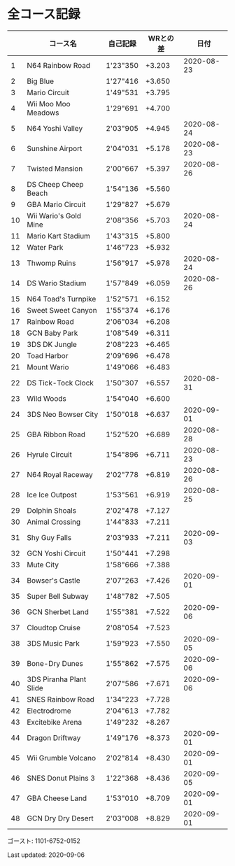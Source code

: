 # 全コース記録

||コース名|自己記録|WRとの差|日付
|--|--|--|--|--|
|1|N64 Rainbow Road|1'23"350|+3.203|2020-08-23|
|2|Big Blue|1'27"416|+3.650||
|3|Mario Circuit|1'49"531|+3.795||
|4|Wii Moo Moo Meadows|1'29"691|+4.700||
|5|N64 Yoshi Valley|2'03"905|+4.945|2020-08-24|
|6|Sunshine Airport|2'04"031|+5.178|2020-08-23|
|7|Twisted Mansion|2'00"667|+5.397|2020-08-26|
|8|DS Cheep Cheep Beach|1'54"136|+5.560||
|9|GBA Mario Circuit|1'29"827|+5.679||
|10|Wii Wario's Gold Mine|2'08"356|+5.703|2020-08-24|
|11|Mario Kart Stadium|1'43"315|+5.800||
|12|Water Park|1'46"723|+5.932||
|13|Thwomp Ruins|1'56"917|+5.978|2020-08-24|
|14|DS Wario Stadium|1'57"849|+6.059|2020-08-26|
|15|N64 Toad's Turnpike|1'52"571|+6.152||
|16|Sweet Sweet Canyon|1'55"374|+6.176||
|17|Rainbow Road|2'06"034|+6.208||
|18|GCN Baby Park|1'08"549|+6.311||
|19|3DS DK Jungle|2'08"223|+6.465||
|20|Toad Harbor|2'09"696|+6.478||
|21|Mount Wario|1'49"066|+6.483||
|22|DS Tick-Tock Clock|1'50"307|+6.557|2020-08-31|
|23|Wild Woods|1'54"040|+6.600||
|24|3DS Neo Bowser City|1'50"018|+6.637|2020-09-01|
|25|GBA Ribbon Road|1'52"520|+6.689|2020-08-28|
|26|Hyrule Circuit|1'54"896|+6.711|2020-08-23|
|27|N64 Royal Raceway|2'02"778|+6.819|2020-08-26|
|28|Ice Ice Outpost|1'53"561|+6.919|2020-08-25|
|29|Dolphin Shoals|2'02"478|+7.127||
|30|Animal Crossing|1'44"833|+7.211||
|31|Shy Guy Falls|2'03"933|+7.211|2020-09-03|
|32|GCN Yoshi Circuit|1'50"441|+7.298||
|33|Mute City|1'58"666|+7.388||
|34|Bowser's Castle|2'07"263|+7.426|2020-09-01|
|35|Super Bell Subway|1'48"782|+7.505||
|36|GCN Sherbet Land|1'55"381|+7.522|2020-09-06|
|37|Cloudtop Cruise|2'08"054|+7.523||
|38|3DS Music Park|1'59"923|+7.550|2020-09-05|
|39|Bone-Dry Dunes|1'55"862|+7.575|2020-09-06|
|40|3DS Piranha Plant Slide|2'07"586|+7.671|2020-09-06|
|41|SNES Rainbow Road|1'34"223|+7.728||
|42|Electrodrome|2'04"613|+7.782||
|43|Excitebike Arena|1'49"232|+8.267||
|44|Dragon Driftway|1'49"176|+8.373|2020-09-01|
|45|Wii Grumble Volcano|2'02"814|+8.430|2020-09-01|
|46|SNES Donut Plains 3|1'22"368|+8.436|2020-09-05|
|47|GBA Cheese Land|1'53"010|+8.709|2020-09-01|
|48|GCN Dry Dry Desert|2'03"008|+8.829|2020-09-01|

ゴースト: 1101-6752-0152

Last updated: 2020-09-06

